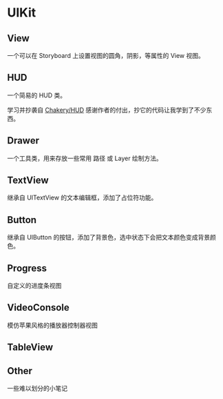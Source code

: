 
# UIKit

## View

一个可以在 Storyboard 上设置视图的圆角，阴影，等属性的 View 视图。

## HUD

一个简易的 HUD 类。

学习并抄袭自 [Chakery/HUD](https://github.com/Chakery/HUD) 感谢作者的付出，抄它的代码让我学到了不少东西。

## Drawer

一个工具类，用来存放一些常用 路径 或 Layer 绘制方法。

## TextView

继承自 UITextView 的文本编辑框，添加了占位符功能。

## Button

继承自 UIButton 的按钮，添加了背景色，选中状态下会把文本颜色变成背景颜色。

## Progress

自定义的进度条视图

## VideoConsole

模仿苹果风格的播放器控制器视图

## TableView

## Other

一些难以划分的小笔记
